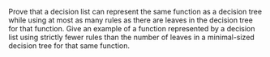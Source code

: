 

Prove that a decision list can represent the same function as a decision
tree while using at most as many rules as there are leaves in the
decision tree for that function. Give an example of a function
represented by a decision list using strictly fewer rules than the
number of leaves in a minimal-sized decision tree for that same
function.
